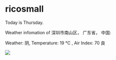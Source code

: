 # ricosmall

Today is Thursday.

Weather infomation of 深圳市南山区， 广东省， 中国: 

Weather: 阴, Temperature: 19 ℃ , Air Index: 70 良

<img src="https://github-readme-stats.vercel.app/api?username=ricosmall&show_icons=true" />
